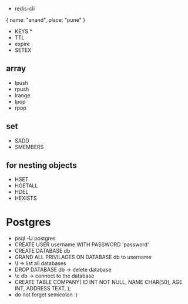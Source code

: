 * redis-cli

{
    name: "anand",
    place: "pune"
}

* KEYS *
* TTL
* expire
* SETEX

## array
* lpush
* rpush
* lrange
* lpop
* rpop

## set
* SADD
* SMEMBERS


##
## for nesting objects
* HSET
* HGETALL
* HDEL
* HEXISTS


# Postgres
* psql -U postgres
* CREATE USER username WITH PASSWORD 'password'
* CREATE DATABASE db
* GRAND ALL PRIVILAGES ON DATABASE db to username
* \l -> list all databases
* DROP DATABASE db -> delete database
* \c db -> connect to the database
* CREATE TABLE COMPANY(
    ID INT NOT NULL,
    NAME CHAR[50],
    AGE INT,
    ADDRESS TEXT,
);
* do not forget semicolon :) 







